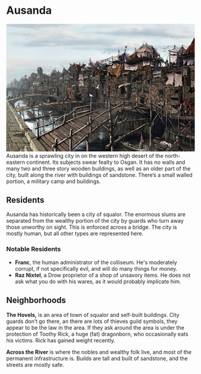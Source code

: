 # Ausanda
![Ausanda River Crossing](ausanda.jpg "Ausanda River Crossing")
Ausanda is a sprawling city in on the western high desert of the north-eastern continent.  Its subjects swear fealty to Osgan.  It has no walls and many two and three story wooden buildings, as well as an older part of the city, built along the river with buildings of sandstone.  There’s a small walled portion, a military camp and buildings.

## Residents
Ausanda has historically been a city of squalor.  The enormous slums are separated from the wealthy portion of the city by guards who turn away those unworthy on sight.  This is enforced across a bridge.  The city is mostly human, but all other types are represented here.

### Notable Residents
* **Franc**, the human administrator of the colliseum.  He's moderately corrupt, if not specifically evil, and will do many things for money.
* **Raz Nixtel**, a Drow proprietor of a shop of unsavory items.  He does not ask what you do with his wares, as it would probably implicate him.

## Neighborhoods
**The Hovels,** is an area of town of squalor and self-built buildings.  City guards don’t go there, an there are lots of thieves guild symbols, they appear to be the law in the area.  If they ask around the area is under the protection of Toothy Rick, a huge (fat) dragonborn, who occasionally eats his victims.  Rick has gained weight recently.

**Across the River** is where the nobles and wealthy folk live, and most of the permanent infrastructure is.  Builds are tall and built of sandstone, and the streets are mostly safe.

